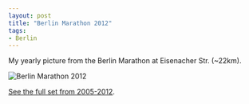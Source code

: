 ```yaml
---
layout: post
title: "Berlin Marathon 2012"
tags:
- Berlin
---
```

My yearly picture from the Berlin Marathon at Eisenacher Str. (~22km).

![Berlin Marathon 2012](http://farm9.staticflickr.com/8033/8038663344_15e4b04111.jpg)

[See the full set from 2005-2012](http://www.flickr.com/photos/mzehrer/sets/72157607564872788/with/6180966462/).